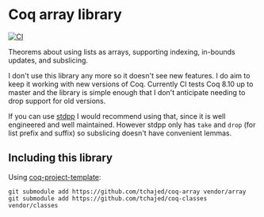 # Coq array library

[![CI](https://github.com/tchajed/coq-array/actions/workflows/coq-action.yml/badge.svg)](https://github.com/tchajed/coq-array/actions/workflows/coq-action.yml)

Theorems about using lists as arrays, supporting indexing, in-bounds updates, and subslicing.

I don't use this library any more so it doesn't see new features. I do aim to
keep it working with new versions of Coq. Currently CI tests Coq 8.10 up to
master and the library is simple enough that I don't anticipate needing to drop
support for old versions.

If you can use [stdpp](https://gitlab.mpi-sws.org/iris/stdpp) I would recommend
using that, since it is well engineered and well maintained. However stdpp only
has `take` and `drop` (for list prefix and suffix) so subslicing doesn't have
convenient lemmas.

## Including this library

Using [coq-project-template](https://github.com/tchajed/coq-project-template):

```
git submodule add https://github.com/tchajed/coq-array vendor/array
git submodule add https://github.com/tchajed/coq-classes vendor/classes
```
